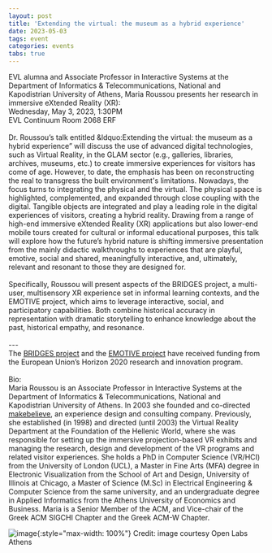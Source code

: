 ```yaml
---
layout: post
title: 'Extending the virtual: the museum as a hybrid experience'
date: 2023-05-03
tags: event
categories: events
tabs: true
---
```


EVL alumna and Associate Professor in Interactive Systems at the Department of Informatics & Telecommunications, National and Kapodistrian University of Athens, Maria Roussou presents her research in immersive eXtended Reality (XR):<br>
Wednesday, May 3, 2023, 1:30PM<br>
EVL Continuum Room 2068 ERF<br><br>
Dr. Roussou&rsquo;s talk entitled &ldquo:Extending the virtual: the museum as a hybrid experience&rdquo; will discuss the use of advanced digital technologies, such as Virtual Reality, in the GLAM sector (e.g., galleries, libraries, archives, museums, etc.) to create immersive experiences for visitors has come of age. However, to date, the emphasis has been on reconstructing the real to transgress the built environment's limitations. Nowadays, the focus turns to integrating the physical and the virtual. The physical space is highlighted, complemented, and expanded through close coupling with the digital. Tangible objects are integrated and play a leading role in the digital experiences of visitors, creating a hybrid reality. Drawing from a range of high-end immersive eXtended Reality (XR) applications but also lower-end mobile tours created for cultural or informal educational purposes, this talk will explore how the future’s hybrid nature is shifting immersive presentation from the mainly didactic walkthroughs to experiences that are playful, emotive, social and shared, meaningfully interactive, and, ultimately, relevant and resonant to those they are designed for.<br><br>
Specifically, Roussou will present aspects of the BRIDGES project, a multi-user, multisensory XR experience set in informal learning contexts, and the EMOTIVE project, which aims to leverage interactive, social, and participatory capabilities. Both combine historical accuracy in representation with dramatic storytelling to enhance knowledge about the past, historical empathy, and resonance.<br><br>
---<br>
The <a href="https://www.bridges-horizon.eu">BRIDGES project</a>  and the <a href="https://www.emotiveproject.eu/">EMOTIVE project</a> have received funding from the European Union’s Horizon 2020 research and innovation program.<br><br>
Bio:<br>
Maria Roussou is an Associate Professor in Interactive Systems at the Department of Informatics & Telecommunications, National and Kapodistrian University of Athens. In 2003 she founded and co-directed <a href="http://www.makebelieve.gr/mroussou
">makebelieve</a>, an experience design and consulting company. Previously, she established (in 1998) and directed (until 2003) the Virtual Reality Department at the Foundation of the Hellenic World, where she was responsible for setting up the immersive projection-based VR exhibits and managing the research, design and development of the VR programs and related visitor experiences. She holds a PhD in Computer Science (VR/HCI) from the University of London (UCL), a Master in Fine Arts (MFA) degree in Electronic Visualization from the School of Art and Design, University of Illinois at Chicago, a Master of Science (M.Sc) in Electrical Engineering & Computer Science from the same university, and an undergraduate degree in Applied Informatics from the Athens University of Economics and Business. Maria is a Senior Member of the ACM, and Vice-chair of the Greek ACM SIGCHI Chapter and the Greek ACM-W Chapter.

![image](https://www.evl.uic.edu/output/originals/mrousso.jpg-srcw.jpg){:style="max-width: 100%"}
Credit: image courtesy Open Labs Athens


